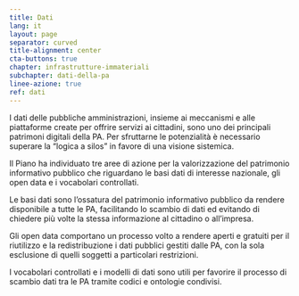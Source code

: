 ```yaml
---
title: Dati
lang: it
layout: page
separator: curved
title-alignment: center
cta-buttons: true
chapter: infrastrutture-immateriali
subchapter: dati-della-pa
linee-azione: true
ref: dati
---
```

I dati delle pubbliche amministrazioni, insieme ai meccanismi e alle piattaforme create per offrire servizi ai cittadini, sono uno dei principali patrimoni digitali della PA. Per sfruttarne le potenzialità è necessario superare la “logica a silos” in favore di una visione sistemica.

Il Piano ha individuato tre aree di azione per la valorizzazione del patrimonio informativo pubblico che riguardano le basi dati di interesse nazionale, gli open data e i vocabolari controllati.

Le basi dati sono l’ossatura del patrimonio informativo pubblico da rendere disponibile a tutte le PA, facilitando lo scambio di dati ed evitando di chiedere più volte la stessa informazione al cittadino o all’impresa.

Gli open data comportano un processo volto a rendere aperti e gratuiti per il riutilizzo e la redistribuzione i dati pubblici gestiti dalle PA, con la sola esclusione di quelli soggetti a particolari restrizioni.

I vocabolari controllati e i modelli di dati sono utili per favorire il processo di scambio dati tra le PA tramite codici e ontologie condivisi.
